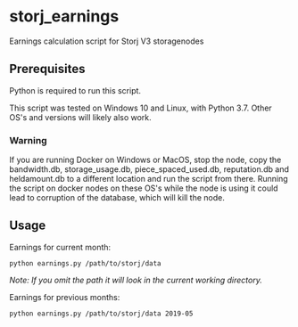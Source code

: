 # storj_earnings
Earnings calculation script for Storj V3 storagenodes

## Prerequisites
Python is required to run this script.

This script was tested on Windows 10 and Linux, with Python 3.7.
Other OS's and versions will likely also work.

### Warning
If you are running Docker on Windows or MacOS, stop the node, copy the bandwidth.db, storage_usage.db, piece_spaced_used.db, reputation.db and heldamount.db to a different location and run the script from there. Running the script on docker nodes on these OS's while the node is using it could lead to corruption of the database, which will kill the node.

## Usage
Earnings for current month:
```
python earnings.py /path/to/storj/data
```
_Note: If you omit the path it will look in the current working directory._


Earnings for previous months:
```
python earnings.py /path/to/storj/data 2019-05
```
